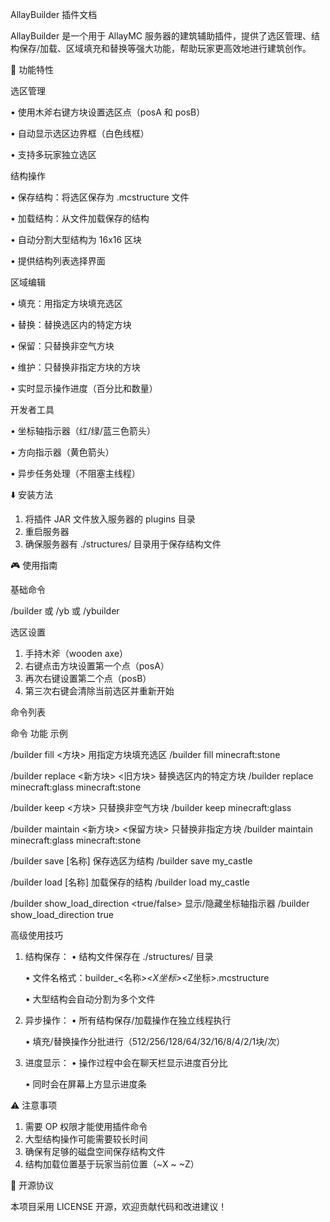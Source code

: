 AllayBuilder 插件文档

AllayBuilder 是一个用于 AllayMC 服务器的建筑辅助插件，提供了选区管理、结构保存/加载、区域填充和替换等强大功能，帮助玩家更高效地进行建筑创作。

🧰 功能特性

选区管理

• 使用木斧右键方块设置选区点（posA 和 posB）

• 自动显示选区边界框（白色线框）

• 支持多玩家独立选区

结构操作

• 保存结构：将选区保存为 .mcstructure 文件

• 加载结构：从文件加载保存的结构

• 自动分割大型结构为 16x16 区块

• 提供结构列表选择界面

区域编辑

• 填充：用指定方块填充选区

• 替换：替换选区内的特定方块

• 保留：只替换非空气方块

• 维护：只替换非指定方块的方块

• 实时显示操作进度（百分比和数量）

开发者工具

• 坐标轴指示器（红/绿/蓝三色箭头）

• 方向指示器（黄色箭头）

• 异步任务处理（不阻塞主线程）

⬇️ 安装方法

1. 将插件 JAR 文件放入服务器的 plugins 目录
2. 重启服务器
3. 确保服务器有 ./structures/ 目录用于保存结构文件

🎮 使用指南

基础命令


/builder 或 /yb 或 /ybuilder


选区设置

1. 手持木斧（wooden axe）
2. 右键点击方块设置第一个点（posA）
3. 再次右键设置第二个点（posB）
4. 第三次右键会清除当前选区并重新开始

命令列表

命令 功能 示例

/builder fill <方块> 用指定方块填充选区 /builder fill minecraft:stone

/builder replace <新方块> <旧方块> 替换选区内的特定方块 /builder replace minecraft:glass minecraft:stone

/builder keep <方块> 只替换非空气方块 /builder keep minecraft:glass

/builder maintain <新方块> <保留方块> 只替换非指定方块 /builder maintain minecraft:glass minecraft:stone

/builder save [名称] 保存选区为结构 /builder save my_castle

/builder load [名称] 加载保存的结构 /builder load my_castle

/builder show_load_direction <true/false> 显示/隐藏坐标轴指示器 /builder show_load_direction true

高级使用技巧

1. 结构保存：
   • 结构文件保存在 ./structures/ 目录

   • 文件名格式：builder_<名称>_<X坐标>_<Z坐标>.mcstructure

   • 大型结构会自动分割为多个文件

2. 异步操作：
   • 所有结构保存/加载操作在独立线程执行

   • 填充/替换操作分批进行（512/256/128/64/32/16/8/4/2/1块/次）

3. 进度显示：
   • 操作过程中会在聊天栏显示进度百分比

   • 同时会在屏幕上方显示进度条

⚠️ 注意事项

1. 需要 OP 权限才能使用插件命令
2. 大型结构操作可能需要较长时间
3. 确保有足够的磁盘空间保存结构文件
4. 结构加载位置基于玩家当前位置（~X ~ ~Z）

📜 开源协议

本项目采用 LICENSE 开源，欢迎贡献代码和改进建议！
